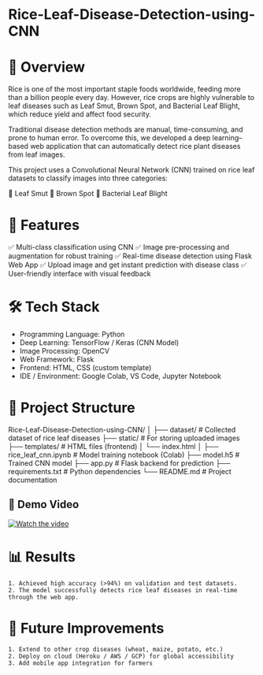 # Rice-Leaf-Disease-Detection-using-CNN

# 📖 Overview

Rice is one of the most important staple foods worldwide, feeding more than a billion people every day. However, rice crops are highly vulnerable to leaf diseases such as Leaf Smut, Brown Spot, and Bacterial Leaf Blight, which reduce yield and affect food security.

Traditional disease detection methods are manual, time-consuming, and prone to human error. To overcome this, we developed a deep learning–based web application that can automatically detect rice plant diseases from leaf images.

This project uses a Convolutional Neural Network (CNN) trained on rice leaf datasets to classify images into three categories:

🌱 Leaf Smut
🍂 Brown Spot
🦠 Bacterial Leaf Blight

# 🎯 Features

✅ Multi-class classification using CNN
✅ Image pre-processing and augmentation for robust training
✅ Real-time disease detection using Flask Web App
✅ Upload image and get instant prediction with disease class
✅ User-friendly interface with visual feedback

# 🛠️ Tech Stack

- Programming Language: Python
- Deep Learning: TensorFlow / Keras (CNN Model)
- Image Processing: OpenCV
- Web Framework: Flask
- Frontend: HTML, CSS (custom template)
- IDE / Environment: Google Colab, VS Code, Jupyter Notebook

# 📂 Project Structure

Rice-Leaf-Disease-Detection-using-CNN/
│
├── dataset/                # Collected dataset of rice leaf diseases
├── static/                 # For storing uploaded images
├── templates/              # HTML files (frontend)
│   └── index.html
│
├── rice_leaf_cnn.ipynb     # Model training notebook (Colab)
├── model.h5                # Trained CNN model
├── app.py                  # Flask backend for prediction
├── requirements.txt        # Python dependencies
└── README.md               # Project documentation

## 🎥 Demo Video  

[![Watch the video](https://img.youtube.com/vi/-BfOz4UrpiM/0.jpg)](https://youtu.be/-BfOz4UrpiM)

# 📊 Results

    1. Achieved high accuracy (>94%) on validation and test datasets.
    2. The model successfully detects rice leaf diseases in real-time through the web app.

# 🚀 Future Improvements

    1. Extend to other crop diseases (wheat, maize, potato, etc.)
    2. Deploy on cloud (Heroku / AWS / GCP) for global accessibility
    3. Add mobile app integration for farmers